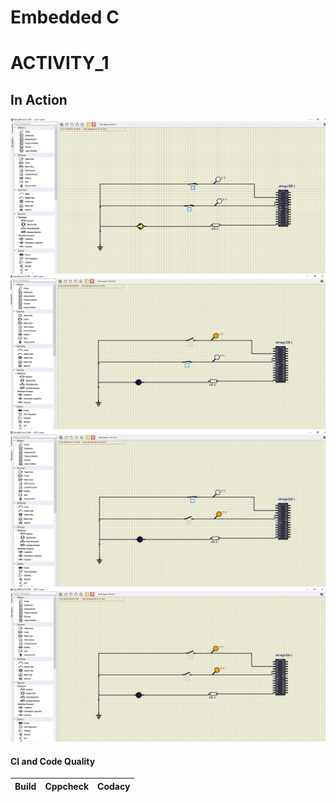 # Embedded C 

# ACTIVITY_1

## In Action

![CASE_1(1,1)](ACTIVITY-1/PIC1.png)![CASE_2(0,1)](ACTIVITY-1/PIC2.png)
![CASE_3(1,0)](ACTIVITY-1/PIC3.png)![CASE_4(0,0)](ACTIVITY-1/PIC4.png)


#### CI and Code Quality

|Build|Cppcheck|Codacy|
|:--:|:--:|:--:|
